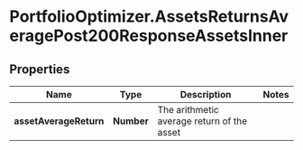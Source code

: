 # PortfolioOptimizer.AssetsReturnsAveragePost200ResponseAssetsInner

## Properties

Name | Type | Description | Notes
------------ | ------------- | ------------- | -------------
**assetAverageReturn** | **Number** | The arithmetic average return of the asset | 


